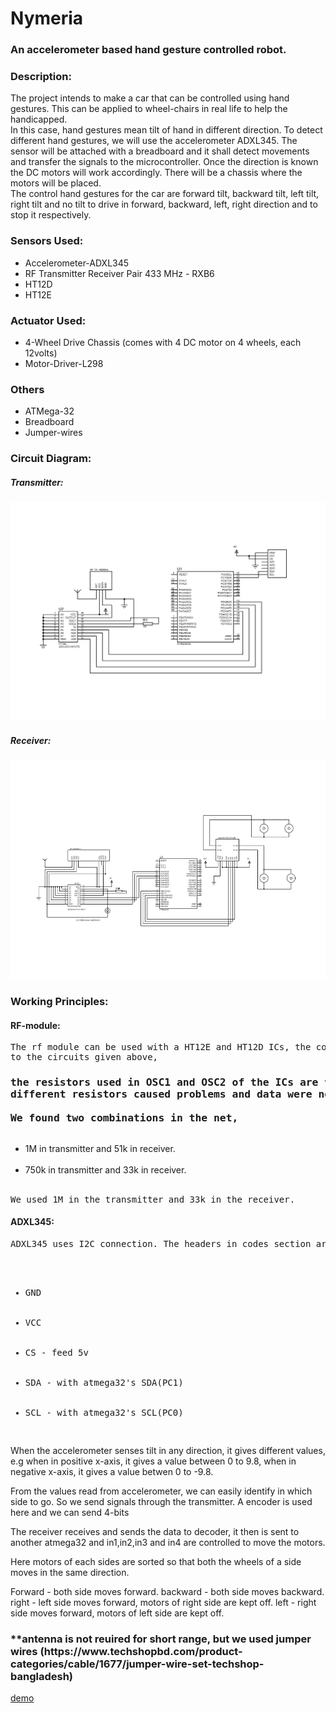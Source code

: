 # Nymeria
<h3>An accelerometer based hand gesture controlled robot.</h3>

<h3>Description:</h3> The project intends to make a car that can be controlled using hand gestures. This can be applied to wheel-chairs in real life to help the handicapped.</br>
In this case, hand gestures mean tilt of hand in different direction. To detect different hand gestures, we will use the accelerometer ADXL345. The sensor will be attached with a breadboard and it shall detect movements and transfer the signals to the microcontroller. Once the direction is known the DC motors will work accordingly. There will be a chassis where the motors will be placed.</br>
The control hand gestures for the car are forward tilt, backward tilt, left tilt, right tilt and no tilt to drive in forward, backward, left, right direction and to stop it respectively.

<h3>Sensors Used:</h3>
<ul>
  <li>Accelerometer-ADXL345</li>
  <li>RF Transmitter Receiver Pair 433 MHz - RXB6</li>
  <li>HT12D</li>
  <li>HT12E</li>
</ul>

<h3>Actuator Used:</h3>
<ul>
  <li>4-Wheel Drive Chassis (comes with 4 DC motor on 4 wheels, each 12volts)</li>  
  <li>Motor-Driver-L298</li>  
</ul>

<h3>Others</h3>
<ul>
  <li>ATMega-32</li>
  <li>Breadboard</li>
  <li>Jumper-wires</li>
</ul>

<h3>Circuit Diagram:</h3>
<h5>Transmitter:</h5>
<img src="https://github.com/Waqar-107/Nymeria/blob/master/circuit-designs/nymeria_transmitter.png" height="350px" width="600px">

<h5>Receiver:</h5>
<img src="https://github.com/Waqar-107/Nymeria/blob/master/circuit-designs/nymeria_receiver.png" height="350px" width="600px">

<h3>Working Principles:</h3>
<h4>RF-module:</h4> <pre>The rf module can be used with a HT12E and HT12D ICs, the connections should be according 
to the circuits given above, <h3>the resistors used in OSC1 and OSC2 of the ICs are very important, using</br>different resistors caused problems and data were not passing</br>
We found two combinations in the net,</br></pre> 
<ul>
<li>1M in transmitter and 51k in receiver.</li></br>
<li>750k in transmitter and 33k in receiver.</li></br>
</ul><pre>
We used 1M in the transmitter and 33k in the receiver.
</h3></pre>

<h4>ADXL345:</h4><pre>ADXL345 uses I2C connection. The headers in codes section are used to work with it.</br>
<ul>
  <li>GND</li>
  <li>VCC</li>
  <li>CS - feed 5v</li>
  <li>SDA - with atmega32's SDA(PC1)</li>
  <li>SCL - with atmega32's SCL(PC0)</li>
</ul></pre>

When the accelerometer senses tilt in any direction, it gives different 
values, e.g when in positive x-axis, it gives a value between 0 to 9.8, when in
negative x-axis, it gives a value betwen 0 to -9.8.

From the values read from accelerometer, we can easily identify in which side to go. So we send signals through the transmitter. A encoder is used here and we can send 4-bits

The receiver receives and sends the data to decoder, it then is sent to another atmega32 and in1,in2,in3 and in4 are controlled to move the motors. 

Here motors of each sides are sorted so that both the wheels of a side moves in the same direction.

Forward - both side moves forward.
backward - both side moves backward.
right - left side moves forward, motors of right side are kept off.
left - right side moves forward, motors of left side are kept off.


<h3>**antenna is not reuired for short range, but we used jumper wires (https://www.techshopbd.com/product-categories/cable/1677/jumper-wire-set-techshop-bangladesh)</h3>

<a href="https://www.youtube.com/watch?v=DC8xL9xtIfE">demo</a>
